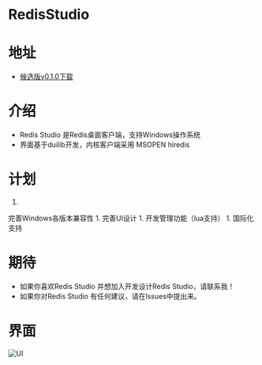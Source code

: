 RedisStudio
===========
# 地址
-
  [候选版v0.1.0下载](https://github.com/cinience/RedisStudio/blob/master/package/RedisStudio-V0.1.0.zip?raw=true,"候选版v0.1.0")
  
# 介绍
- 
  Redis Studio 是Redis桌面客户端，支持Windows操作系统
- 
  界面基于duilib开发，内核客户端采用 MSOPEN hiredis

# 计划
1. 
  完善Windows各版本兼容性
1. 
  完善UI设计
1. 
  开发管理功能（lua支持）
1. 
  国际化支持

 
# 期待
-  
  如果你喜欢Redis Studio 并想加入开发设计Redis Studio，请联系我！
- 
  如果你对Redis Studio 有任何建议，请在Issues中提出来。

# 界面

![UI](https://raw.githubusercontent.com/cinience/RedisStudio/master/package/redis.png "RedisStudio UI")

